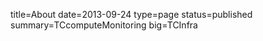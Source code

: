 ﻿title=About
date=2013-09-24
type=page
status=published
summary=TCcomputeMonitoring
big=TCInfra
~~~~~~

